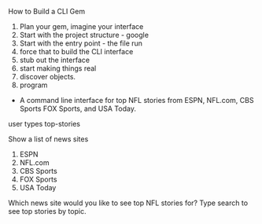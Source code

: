 How to Build a CLI Gem

1. Plan your gem, imagine your interface
2. Start with the project structure - google
3. Start with the entry point - the file run
4. force that to build the CLI interface
5. stub out the interface
6. start making things real
7. discover objects.
8. program

- A command line interface for top NFL stories from ESPN, NFL.com, CBS Sports FOX Sports, and USA Today.

user types top-stories

Show a list of news sites

1. ESPN
2. NFL.com
3. CBS Sports
4. FOX Sports
5. USA Today

Which news site would you like to see top NFL stories for?
Type search to see top stories by topic.
